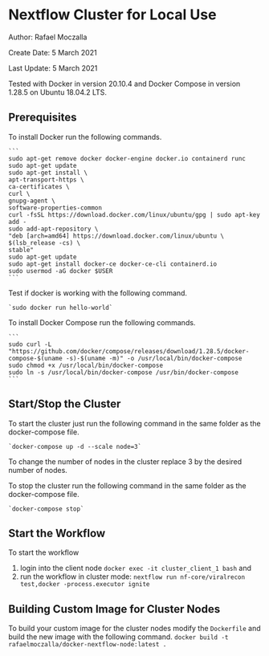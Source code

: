 # Nextflow Cluster for Local Use
Author: Rafael Moczalla

Create Date: 5 March 2021

Last Update: 5 March 2021

Tested with Docker in version 20.10.4 and Docker Compose in version 1.28.5 on Ubuntu 18.04.2 LTS.

## Prerequisites
To install Docker run the following commands.

    ```
    sudo apt-get remove docker docker-engine docker.io containerd runc
    sudo apt-get update
    sudo apt-get install \
    apt-transport-https \
    ca-certificates \
    curl \
    gnupg-agent \
    software-properties-common
    curl -fsSL https://download.docker.com/linux/ubuntu/gpg | sudo apt-key add -
    sudo add-apt-repository \
    "deb [arch=amd64] https://download.docker.com/linux/ubuntu \
    $(lsb_release -cs) \
    stable"
    sudo apt-get update
    sudo apt-get install docker-ce docker-ce-cli containerd.io
    sudo usermod -aG docker $USER
    ```

Test if docker is working with the following command.

    `sudo docker run hello-world`

To install Docker Compose run the following commands.

    ```
    sudo curl -L "https://github.com/docker/compose/releases/download/1.28.5/docker-compose-$(uname -s)-$(uname -m)" -o /usr/local/bin/docker-compose
    sudo chmod +x /usr/local/bin/docker-compose
    sudo ln -s /usr/local/bin/docker-compose /usr/bin/docker-compose
    ```

## Start/Stop the Cluster
To start the cluster just run the following command in the same folder as the docker-compose file.

    `docker-compose up -d --scale node=3`

To change the number of nodes in the cluster replace 3 by the desired number of nodes.

To stop the cluster run the following command in the same folder as the docker-compose file.

    `docker-compose stop`

## Start the Workflow
To start the workflow
1. login into the client node `docker exec -it cluster_client_1 bash` and
2. run the workflow in cluster mode: `nextflow run nf-core/viralrecon test,docker -process.executor ignite`

## Building Custom Image for Cluster Nodes
To build your custom image for the cluster nodes modify the `Dockerfile` and build the new image with the following command.
`docker build -t rafaelmoczalla/docker-nextflow-node:latest .`
